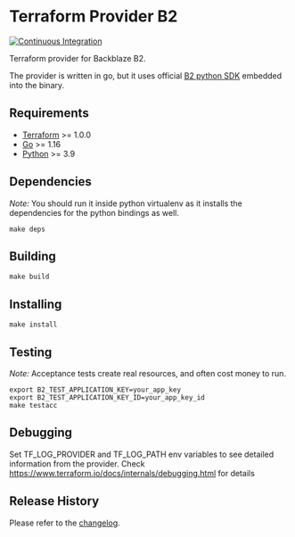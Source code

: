 Terraform Provider B2
=====================
[![Continuous Integration](https://github.com/Backblaze/terraform-provider-b2/workflows/Continuous%20Integration/badge.svg)](https://github.com/Backblaze/terraform-provider-b2/actions?query=workflow%3A%22Continuous+Integration%22)

Terraform provider for Backblaze B2.

The provider is written in go, but it uses official [B2 python SDK](https://github.com/Backblaze/b2-sdk-python/) embedded into the binary.

Requirements
------------

-	[Terraform](https://www.terraform.io/downloads.html) >= 1.0.0
-	[Go](https://golang.org/doc/install) >= 1.16
-	[Python](https://github.com/pyenv/pyenv) >= 3.9

Dependencies
------------
*Note:* You should run it inside python virtualenv as it installs the dependencies for the python bindings as well.

```
make deps
```

Building
--------

```
make build
```

Installing
----------

```
make install
```

Testing
-------

*Note:* Acceptance tests create real resources, and often cost money to run.

```
export B2_TEST_APPLICATION_KEY=your_app_key
export B2_TEST_APPLICATION_KEY_ID=your_app_key_id
make testacc
```

Debugging
---------

Set TF_LOG_PROVIDER and TF_LOG_PATH env variables to see detailed information from the provider.
Check https://www.terraform.io/docs/internals/debugging.html for details 

Release History
-----------------

Please refer to the [changelog](CHANGELOG.md).
